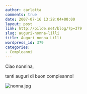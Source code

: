 ```yaml
---
author: carlotta
comments: true
date: 2007-07-16 13:28:04+00:00
layout: post
link: http://pilde.net/blog/?p=379
slug: auguri-nonna-lilli
title: Auguri nonna Lilli
wordpress_id: 379
categories:
- Compleanni
---
```


Ciao nonnina,

tanti auguri di buon compleanno!

![nonna.jpg]({{baseurl}}/uploads/2007/07/nonna.jpg)



